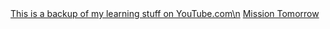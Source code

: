 <!DOCTYPE html>
<head>
    <a href="https://www.youtube.com/watch?v=ArTVfdHOB-M&t=619s">This is a backup of my learning stuff on YouTube.com\n</a>
    <a href="https://www.youtube.com/watch?v=bFvfqUMjvsA">Mission Tomorrow</a>
</head>